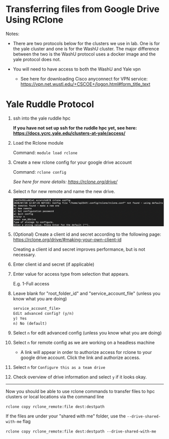 # Transferring files from Google Drive Using RClone

Notes:
    
- There are two protocols below for the clusters we use in lab. One is for the yale cluster and one is for the WashU cluster. The major difference between the two is the WashU protocol uses a docker image and the yale protocol does not.
    
- You will need to have access to both the WashU and Yale vpn
    
    - See here for downloading Cisco anyconnect for VPN service: https://vpn.net.wustl.edu/+CSCOE+/logon.html#form_title_text


# Yale Ruddle Protocol

1. ssh into the yale ruddle hpc
    
    **If you have not set up ssh for the ruddle hpc yet, see here: https://docs.ycrc.yale.edu/clusters-at-yale/access/**
    
    
2. Load the Rclone module

    Command: ```module load rclone```
  
3. Create a new rclone config for your google drive account

    Command: ```rclone config```
    
    *See here for more details: https://rclone.org/drive/*
  
4. Select n for new remote and name the new drive.

    ![select_remote.png](./select_remote.png)

5. (Optional) Create a client id and secret according to the following page: https://rclone.org/drive/#making-your-own-client-id 

    Creating a client id and secret improves performance, but is not necessary.
    
6. Enter client id and secret (if applicable)

7. Enter value for access type from selection that appears.

    E.g. 1-Full access

8. Leave blank for "root_folder_id" and "service_account_file" (unless you know what you are doing)
      
       service_account_file> 
       Edit advanced config? (y/n)
       y) Yes
       n) No (default)
    
9. Select ```n``` for edit advanced config (unless you know what you are doing)
    
    

10. Select ```n``` for remote config as we are working on a headless machine

    - A link will appear in order to authorize access for rclone to your google drive account. Click the link and authorize access.
    
11. Select ```n``` for ```Configure this as a team drive```

12. Check overview of drive information and select ```y``` if it looks okay.

------

Now you should be able to use rclone commands to transfer files to hpc clusters or local locations via the command line

```rclone copy rclone_remote:file dest:destpath``` 

If the files are under your "shared with me" folder, use the ```--drive-shared-with-me``` flag

```rclone copy rclone_remote:file dest:destpath --drive-shared-with-me```
